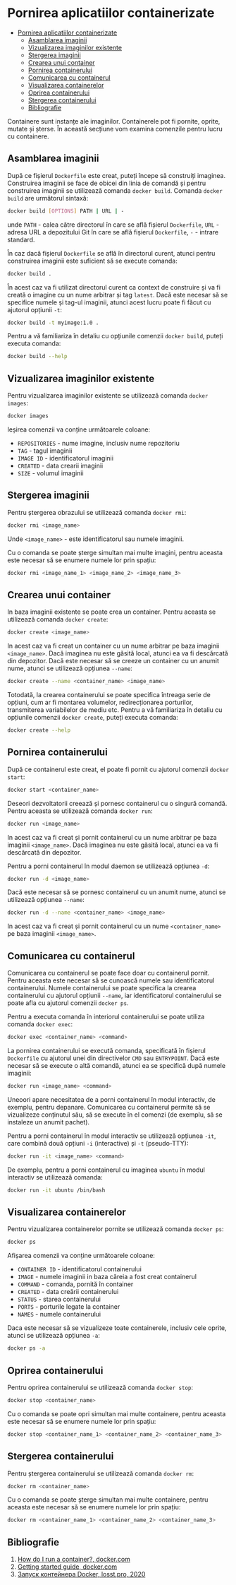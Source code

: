 # Pornirea aplicatiilor containerizate

- [Pornirea aplicatiilor containerizate](#pornirea-aplicatiilor-containerizate)
  - [Asamblarea imaginii](#asamblarea-imaginii)
  - [Vizualizarea imaginilor existente](#vizualizarea-imaginilor-existente)
  - [Stergerea imaginii](#stergerea-imaginii)
  - [Crearea unui container](#crearea-unui-container)
  - [Pornirea containerului](#pornirea-containerului)
  - [Comunicarea cu containerul](#comunicarea-cu-containerul)
  - [Visualizarea containerelor](#visualizarea-containerelor)
  - [Oprirea containerului](#oprirea-containerului)
  - [Stergerea containerului](#stergerea-containerului)
  - [Bibliografie](#bibliografie)

Containere sunt instanțe ale imaginilor. Containerele pot fi pornite, oprite, mutate și șterse. În această secțiune vom examina comenzile pentru lucru cu containere.

## Asamblarea imaginii

După ce fișierul `Dockerfile` este creat, puteți începe să construiți imaginea. Construirea imaginii se face de obicei din linia de comandă și pentru construirea imaginii se utilizează comanda `docker build`. Comanda `docker build` are următorul sintaxă:

```bash
docker build [OPTIONS] PATH | URL | -
```

unde `PATH` - calea către directorul în care se află fișierul `Dockerfile`, `URL` - adresa URL a depozitului Git în care se află fișierul `Dockerfile`, `-` - intrare standard.

În caz dacă fișierul `Dockerfile` se află în directorul curent, atunci pentru construirea imaginii este suficient să se execute comanda:

```bash
docker build .
```

În acest caz va fi utilizat directorul curent ca context de construire și va fi creată o imagine cu un nume arbitrar și tag `latest`. Dacă este necesar să se specifice numele și tag-ul imaginii, atunci acest lucru poate fi făcut cu ajutorul opțiunii `-t`:

```bash
docker build -t myimage:1.0 .
```

Pentru a vă familiariza în detaliu cu opțiunile comenzii `docker build`, puteți executa comanda:

```bash
docker build --help
```

## Vizualizarea imaginilor existente

Pentru vizualizarea imaginilor existente se utilizează comanda `docker images`:

```bash
docker images
```

Ieșirea comenzii va conține următoarele coloane:

- `REPOSITORIES` - nume imagine, inclusiv nume repozitoriu
- `TAG` - tagul imaginii
- `IMAGE ID` - identificatorul imaginii
- `CREATED` - data crearii imaginii
- `SIZE` - volumul imaginii

## Stergerea imaginii

Pentru ștergerea obrazului se utilizează comanda `docker rmi`:

```bash
docker rmi <image_name>
```

Unde `<image_name>` - este identificatorul sau numele imaginii.

Cu o comanda se poate șterge simultan mai multe imagini, pentru aceasta este necesar să se enumere numele lor prin spațiu:

```bash
docker rmi <image_name_1> <image_name_2> <image_name_3>
```

## Crearea unui container

In baza imaginii existente se poate crea un container. Pentru aceasta se utilizează comanda `docker create`:

```bash
docker create <image_name>
```

In acest caz va fi creat un container cu un nume arbitrar pe baza imaginii `<image_name>`. Dacă imaginea nu este găsită local, atunci ea va fi descărcată din depozitor. Dacă este necesar să se creeze un container cu un anumit nume, atunci se utilizează opțiunea `--name`:

```bash
docker create --name <container_name> <image_name>
```

Totodată, la crearea containerului se poate specifica întreaga serie de opțiuni, cum ar fi montarea volumelor, redirecționarea porturilor, transmiterea variabilelor de mediu etc. Pentru a vă familiariza în detaliu cu opțiunile comenzii `docker create`, puteți executa comanda:

```bash
docker create --help
```

## Pornirea containerului

După ce containerul este creat, el poate fi pornit cu ajutorul comenzii `docker start`:

```bash
docker start <container_name>
```

Deseori dezvoltatorii creează și pornesc containerul cu o singură comandă. Pentru aceasta se utilizează comanda `docker run`:

```bash
docker run <image_name>
```

In acest caz va fi creat și pornit containerul cu un nume arbitrar pe baza imaginii `<image_name>`. Dacă imaginea nu este găsită local, atunci ea va fi descărcată din depozitor.

Pentru a porni containerul în modul daemon se utilizează opțiunea `-d`:

```bash
docker run -d <image_name>
```

Dacă este necesar să se pornesc containerul cu un anumit nume, atunci se utilizează opțiunea `--name`:

```bash
docker run -d --name <container_name> <image_name>
```

In acest caz va fi creat și pornit containerul cu un nume `<container_name>` pe baza imaginii `<image_name>`.

## Comunicarea cu containerul

Comunicarea cu containerul se poate face doar cu containerul pornit. Pentru aceasta este necesar să se cunoască numele sau identificatorul containerului. Numele containerului se poate specifica la crearea containerului cu ajutorul opțiunii `--name`, iar identificatorul containerului se poate afla cu ajutorul comenzii `docker ps`.

Pentru a executa comanda în interiorul containerului se poate utiliza comanda `docker exec`:

```bash
docker exec <container_name> <command>
```

La pornirea containerului se execută comanda, specificată în fișierul `Dockerfile` cu ajutorul unei din directivelor `CMD` sau `ENTRYPOINT`. Dacă este necesar să se execute o altă comandă, atunci ea se specifică după numele imaginii:

```bash
docker run <image_name> <command>
```

Uneoori apare necesitatea de a porni containerul în modul interactiv, de exemplu, pentru depanare. Comunicarea cu containerul permite să se vizualizeze conținutul său, să se execute în el comenzi (de exemplu, să se instaleze un anumit pachet).

Pentru a porni containerul în modul interactiv se utilizează opțiunea `-it`, care combină două opțiuni `-i` (interactive) și `-t` (pseudo-TTY):

```bash
docker run -it <image_name> <command>
```

De exemplu, pentru a porni containerul cu imaginea `ubuntu` în modul interactiv se utilizează comanda:

```bash
docker run -it ubuntu /bin/bash
```

## Visualizarea containerelor

Pentru vizualizarea containerelor pornite se utilizează comanda `docker ps`:

```bash
docker ps
```

Afișarea comenzii va conține următoarele coloane:

- `CONTAINER ID` - identificatorul containerului
- `IMAGE` - numele imaginii in baza căreia a fost creat containerul
- `COMMAND` - comanda, pornită în container
- `CREATED` - data creării containerului
- `STATUS` - starea containerului
- `PORTS` - porturile legate la container
- `NAMES` - numele containerului

Daca este necesar să se vizualizeze toate containerele, inclusiv cele oprite, atunci se utilizează opțiunea `-a`:

```bash
docker ps -a
```

## Oprirea containerului

Pentru oprirea containerului se utilizează comanda `docker stop`:

```bash
docker stop <container_name>
```

Cu o comanda se poate opri simultan mai multe containere, pentru aceasta este necesar să se enumere numele lor prin spațiu:

```bash
docker stop <container_name_1> <container_name_2> <container_name_3>
```

## Stergerea containerului

Pentru ștergerea containerului se utilizează comanda `docker rm`:

```bash
docker rm <container_name>
```

Cu o comanda se poate șterge simultan mai multe containere, pentru aceasta este necesar să se enumere numele lor prin spațiu:

```bash
docker rm <container_name_1> <container_name_2> <container_name_3>
```

## Bibliografie

1. [How do I run a container?, docker.com](https://docs.docker.com/guides/walkthroughs/run-a-container/)
2. [Getting started guide, docker.com](https://docs.docker.com/get-started/)
3. [Запуск контейнера Docker, losst.pro, 2020](https://losst.pro/zapusk-kontejnera-docker)

